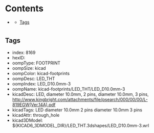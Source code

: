 



Contents
========

* [](#)
	* [Tags](#tags)

# 

## Tags

- index: 8169
- hexID: 
- oompType: FOOTPRINT
- oompSize: kicad
- oompColor: kicad-footprints
- oompDesc: LED_THT
- oompIndex: LED_D10.0mm-3
- oompName: kicad-footprints/LED_THT/LED_D10.0mm-3
- kicadDesc: LED, diameter 10.0mm, 2 pins, diameter 10.0mm, 3 pins, http://www.kingbright.com/attachments/file/psearch/000/00/00/L-819EGW(Ver.14A).pdf
- kicadTags: LED diameter 10.0mm 2 pins diameter 10.0mm 3 pins
- kicadAttr: through_hole
- kicad3DModel: ${KICAD6_3DMODEL_DIR}/LED_THT.3dshapes/LED_D10.0mm-3.wrl

